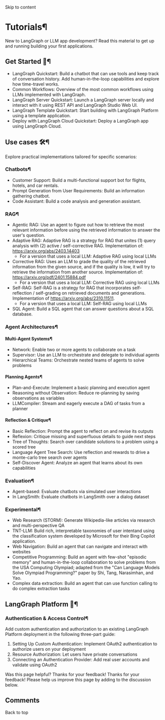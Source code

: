 Skip to content 
# Tutorials¶
New to LangGraph or LLM app development? Read this material to get up and running building your first applications.
## Get Started 🚀¶
  * LangGraph Quickstart: Build a chatbot that can use tools and keep track of conversation history. Add human-in-the-loop capabilities and explore how time-travel works.
  * Common Workflows: Overview of the most common workflows using LLMs implemented with LangGraph.
  * LangGraph Server Quickstart: Launch a LangGraph server locally and interact with it using REST API and LangGraph Studio Web UI.
  * LangGraph Template Quickstart: Start building with LangGraph Platform using a template application.
  * Deploy with LangGraph Cloud Quickstart: Deploy a LangGraph app using LangGraph Cloud.


## Use cases 🛠️¶
Explore practical implementations tailored for specific scenarios:
### Chatbots¶
  * Customer Support: Build a multi-functional support bot for flights, hotels, and car rentals.
  * Prompt Generation from User Requirements: Build an information gathering chatbot.
  * Code Assistant: Build a code analysis and generation assistant.


### RAG¶
  * Agentic RAG: Use an agent to figure out how to retrieve the most relevant information before using the retrieved information to answer the user's question.
  * Adaptive RAG: Adaptive RAG is a strategy for RAG that unites (1) query analysis with (2) active / self-corrective RAG. Implementation of: https://arxiv.org/abs/2403.14403
    * For a version that uses a local LLM: Adaptive RAG using local LLMs
  * Corrective RAG: Uses an LLM to grade the quality of the retrieved information from the given source, and if the quality is low, it will try to retrieve the information from another source. Implementation of: https://arxiv.org/pdf/2401.15884.pdf
    * For a version that uses a local LLM: Corrective RAG using local LLMs
  * Self-RAG: Self-RAG is a strategy for RAG that incorporates self-reflection / self-grading on retrieved documents and generations. Implementation of https://arxiv.org/abs/2310.11511.
    * For a version that uses a local LLM: Self-RAG using local LLMs
  * SQL Agent: Build a SQL agent that can answer questions about a SQL database.


### Agent Architectures¶
#### Multi-Agent Systems¶
  * Network: Enable two or more agents to collaborate on a task
  * Supervisor: Use an LLM to orchestrate and delegate to individual agents
  * Hierarchical Teams: Orchestrate nested teams of agents to solve problems


#### Planning Agents¶
  * Plan-and-Execute: Implement a basic planning and execution agent
  * Reasoning without Observation: Reduce re-planning by saving observations as variables
  * LLMCompiler: Stream and eagerly execute a DAG of tasks from a planner


#### Reflection & Critique¶
  * Basic Reflection: Prompt the agent to reflect on and revise its outputs
  * Reflexion: Critique missing and superfluous details to guide next steps
  * Tree of Thoughts: Search over candidate solutions to a problem using a scored tree
  * Language Agent Tree Search: Use reflection and rewards to drive a monte-carlo tree search over agents
  * Self-Discover Agent: Analyze an agent that learns about its own capabilities


### Evaluation¶
  * Agent-based: Evaluate chatbots via simulated user interactions
  * In LangSmith: Evaluate chatbots in LangSmith over a dialog dataset


### Experimental¶
  * Web Research (STORM): Generate Wikipedia-like articles via research and multi-perspective QA
  * TNT-LLM: Build rich, interpretable taxonomies of user intentand using the classification system developed by Microsoft for their Bing Copilot application.
  * Web Navigation: Build an agent that can navigate and interact with websites
  * Competitive Programming: Build an agent with few-shot "episodic memory" and human-in-the-loop collaboration to solve problems from the USA Computing Olympiad; adapted from the "Can Language Models Solve Olympiad Programming?" paper by Shi, Tang, Narasimhan, and Yao.
  * Complex data extraction: Build an agent that can use function calling to do complex extraction tasks


## LangGraph Platform 🧱¶
### Authentication & Access Control¶
Add custom authentication and authorization to an existing LangGraph Platform deployment in the following three-part guide:
  1. Setting Up Custom Authentication: Implement OAuth2 authentication to authorize users on your deployment
  2. Resource Authorization: Let users have private conversations
  3. Connecting an Authentication Provider: Add real user accounts and validate using OAuth2

Was this page helpful? 
Thanks for your feedback! 
Thanks for your feedback! Please help us improve this page by adding to the discussion below. 
## Comments
Back to top 
